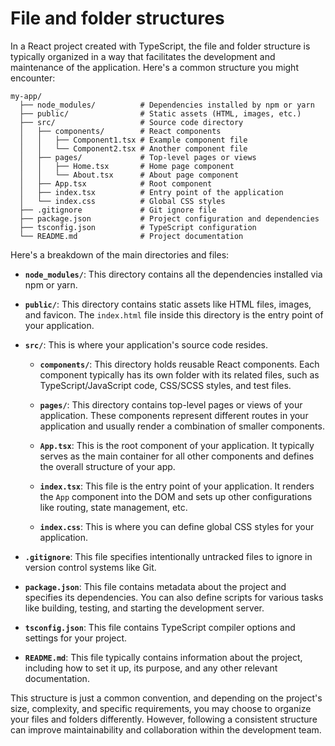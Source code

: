 # File and folder structures

In a React project created with TypeScript, the file and folder structure is typically organized in a way that facilitates the development and maintenance of the application. Here's a common structure you might encounter:

```
my-app/
  ├── node_modules/          # Dependencies installed by npm or yarn
  ├── public/                # Static assets (HTML, images, etc.)
  ├── src/                   # Source code directory
  │   ├── components/        # React components
  │   │   ├── Component1.tsx # Example component file
  │   │   └── Component2.tsx # Another component file
  │   ├── pages/             # Top-level pages or views
  │   │   ├── Home.tsx       # Home page component
  │   │   └── About.tsx      # About page component
  │   ├── App.tsx            # Root component
  │   ├── index.tsx          # Entry point of the application
  │   └── index.css          # Global CSS styles
  ├── .gitignore             # Git ignore file
  ├── package.json           # Project configuration and dependencies
  ├── tsconfig.json          # TypeScript configuration
  └── README.md              # Project documentation
```

Here's a breakdown of the main directories and files:

- **`node_modules/`**: This directory contains all the dependencies installed via npm or yarn.

- **`public/`**: This directory contains static assets like HTML files, images, and favicon. The `index.html` file inside this directory is the entry point of your application.

- **`src/`**: This is where your application's source code resides.

  - **`components/`**: This directory holds reusable React components. Each component typically has its own folder with its related files, such as TypeScript/JavaScript code, CSS/SCSS styles, and test files.

  - **`pages/`**: This directory contains top-level pages or views of your application. These components represent different routes in your application and usually render a combination of smaller components.

  - **`App.tsx`**: This is the root component of your application. It typically serves as the main container for all other components and defines the overall structure of your app.

  - **`index.tsx`**: This file is the entry point of your application. It renders the `App` component into the DOM and sets up other configurations like routing, state management, etc.

  - **`index.css`**: This is where you can define global CSS styles for your application.

- **`.gitignore`**: This file specifies intentionally untracked files to ignore in version control systems like Git.

- **`package.json`**: This file contains metadata about the project and specifies its dependencies. You can also define scripts for various tasks like building, testing, and starting the development server.

- **`tsconfig.json`**: This file contains TypeScript compiler options and settings for your project.

- **`README.md`**: This file typically contains information about the project, including how to set it up, its purpose, and any other relevant documentation.

This structure is just a common convention, and depending on the project's size, complexity, and specific requirements, you may choose to organize your files and folders differently. However, following a consistent structure can improve maintainability and collaboration within the development team.